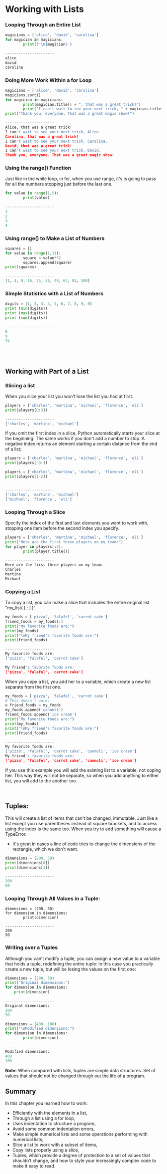 # Working with Lists
### Looping Through an Entire List

```py
magicians = ['alice', 'david', 'carolina']
for magician in magicians:
		print(f'\n{magician}')

----------------------
alice
david
carolina
```


### Doing More Work Within a for Loop

```py
magicians = ['alice', 'david', 'carolina']
magicians.sort()
for magician in magicians:
		print(magician.title() + ", that was a great trick!")
		print("I can't wait to see your next trick, " + magician.title() + ".\n")
print("Thank you, everyone. That was a great magic show!")

----------------------
Alice, that was a great trick!
I can't wait to see your next trick, Alice.
Carolina, that was a great trick!
I can't wait to see your next trick, Carolina.
David, that was a great trick!
I can't wait to see your next trick, David.
Thank you, everyone. That was a great magic show!
```


### Using the range() Function
Just like in the while loop, in for, when you use range, it's is going to pass for all the numbers stopping just before the last one.
```py
for value in range(1,5):
		print(value)

----------------------
1
2
3
4
```


### Using range() to Make a List of Numbers

```py
squares = []
for value in range(1,11):
		square = value**2
		squares.append(square)
print(squares)

----------------------
[1, 4, 9, 16, 25, 36, 49, 64, 81, 100]
```


### Simple Statistics with a List of Numbers

```py
digits = [1, 2, 3, 4, 5, 6, 7, 8, 9, 0]
print (min(digits))
print (max(digits))
print (sum(digits))

----------------------
0
9
45
```

<br>
<br>

## Working with Part of a List

### Slicing a list
When you slice your list you won't lose the list you had at first.
```py
players = ['charles', 'martina', 'michael', 'florence', 'eli']
print(players[0:3])

----------------------
['charles', 'martina', 'michael']
```

If you omit the first index in a slice, Python automatically starts your slice at the beginning. The same works if you don't add a number to stop.
A negative index returns an element starting a certain distance from the end of a list;
```py
players = ['charles', 'martina', 'michael', 'florence', 'eli']
print(players[-3:])

players = ['charles', 'martina', 'michael', 'florence', 'eli']
print(players[:-2])


----------------------
['charles', 'martina', 'michael']
['michael', 'florence', 'eli']
```


### Looping Through a Slice
Specify the index of the first and last elements you want to work with, stopping one item
before the second index you specify.

```py
players = ['charles', 'martina', 'michael', 'florence', 'eli']
print("Here are the first three players on my team:")
for player in players[:3]:
		print(player.title())

----------------------
Here are the first three players on my team:
Charles
Martina
Michael
```


### Copying a List
To copy a list, you can make a slice that includes the entire original list "my_list( [ : ] )" 
```py
my_foods = ['pizza', 'falafel', 'carrot cake']
friend_foods = my_foods[:]
print("My favorite foods are:")
print(my_foods)
print("\nMy friend's favorite foods are:")
print(friend_foods)

----------------------
My favorite foods are:
['pizza', 'falafel', 'carrot cake']

My friend's favorite foods are:
['pizza', 'falafel', 'carrot cake']
```
When you copy a list, you add her to a variable, which create a new list separate from the first one.


```py
my_foods = ['pizza', 'falafel', 'carrot cake']
# This doesn't work:
u friend_foods = my_foods
my_foods.append('cannoli')
friend_foods.append('ice cream')
print("My favorite foods are:")
print(my_foods)
print("\nMy friend's favorite foods are:")
print(friend_foods)

----------------------
My favorite foods are:
['pizza', 'falafel', 'carrot cake', 'cannoli', 'ice cream']
My friend's favorite foods are:
['pizza', 'falafel', 'carrot cake', 'cannoli', 'ice cream']
```
If you use this example you will add the existing list to a variable, not coping her. This way they will not be separate, so when you add anything to either list, you will add to the another too.

<br>

## Tuples:
This will create a list of items that can't be changed, immutable.
Just like a list except you use parentheses instead of square brackets, and to access using the index is the same too.
When you try to add something will cause a TypeError.
- It's great in cases a line of code tries to change the dimensions of the rectangle, which we don't want.
```py
dimensions = (200, 50)
print(dimensions[0])
print(dimensions[1])

----------------------
200
50
```


### Looping Through All Values in a Tuple:

```
dimensions = (200, 50)
for dimension in dimensions:
		print(dimension)

----------------------
200
50
```
  

### Writing over a Tuples 
Although you can’t modify a tuple, you can assign a new value to a variable
that holds a tuple, redefining the entire tuple:
In this case you practically create a new tuple, but will be losing the values on the first one:

```py
dimensions = (200, 50)
print("Original dimensions:")
for dimension in dimensions:
	print(dimension)

----------------------
Original dimensions:
200
50
```

```py
dimensions = (400, 100)
print("\nModified dimensions:")
for dimension in dimensions:
		print(dimension)

----------------------
Modified dimensions:
400
100
```

**Note:** When compared with lists, tuples are simple data structures. Set of values that should not be changed through out the life of a program.

## Summary
In this chapter you learned how to work:
- Efficiently with the elements in a list,
- Through a list using a for loop,
- Uses indentation to structure a program, 
- Avoid some common indentation errors, 
- Make simple numerical lists and some operations performing with numerical lists,
- Slice a list to work with a subset of items, 
- Copy lists properly using a slice,
- Tuples, which provide a degree of protection to a set of values that shouldn’t change, and how to style your increasingly complex code to make it easy to read.